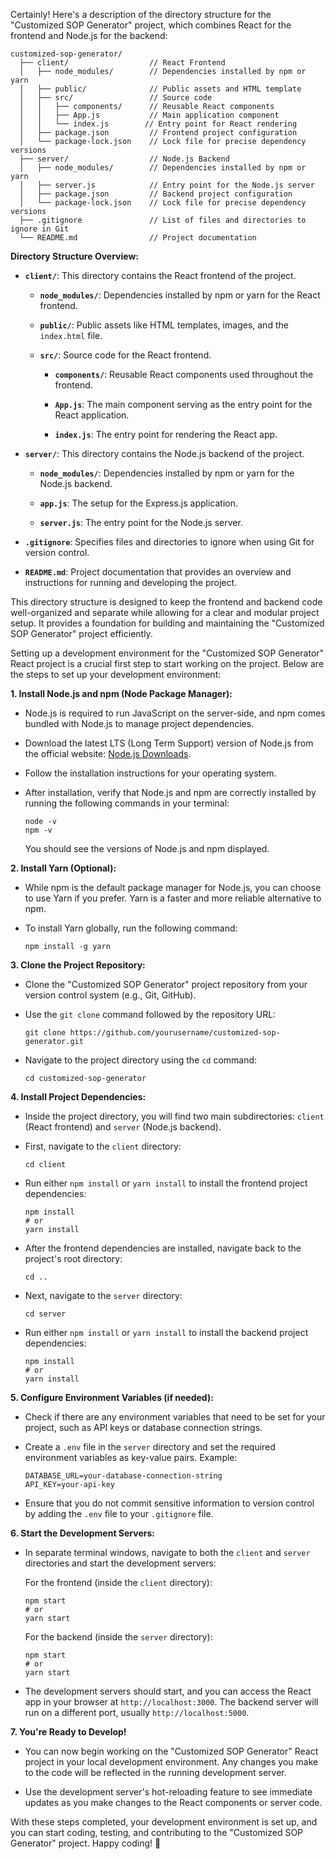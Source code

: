 Certainly! Here's a description of the directory structure for the "Customized SOP Generator" project, which combines React for the frontend and Node.js for the backend:

```plaintext
customized-sop-generator/
  ├── client/                  // React Frontend
  │   ├── node_modules/        // Dependencies installed by npm or yarn
  │   ├── public/              // Public assets and HTML template
  │   ├── src/                 // Source code
  │   │   ├── components/      // Reusable React components
  │   │   ├── App.js           // Main application component
  │   │   └── index.js        // Entry point for React rendering
  │   ├── package.json         // Frontend project configuration
  │   └── package-lock.json    // Lock file for precise dependency versions
  ├── server/                  // Node.js Backend
  │   ├── node_modules/        // Dependencies installed by npm or yarn
  │   ├── server.js            // Entry point for the Node.js server
  │   ├── package.json         // Backend project configuration
  │   └── package-lock.json    // Lock file for precise dependency versions
  ├── .gitignore               // List of files and directories to ignore in Git
  └── README.md                // Project documentation
```

**Directory Structure Overview:**

- **`client/`**: This directory contains the React frontend of the project.

  - **`node_modules/`**: Dependencies installed by npm or yarn for the React frontend.

  - **`public/`**: Public assets like HTML templates, images, and the `index.html` file.

  - **`src/`**: Source code for the React frontend.

    - **`components/`**: Reusable React components used throughout the frontend.

    - **`App.js`**: The main component serving as the entry point for the React application.

    - **`index.js`**: The entry point for rendering the React app.

- **`server/`**: This directory contains the Node.js backend of the project.

  - **`node_modules/`**: Dependencies installed by npm or yarn for the Node.js backend.

  - **`app.js`**: The setup for the Express.js application.

  - **`server.js`**: The entry point for the Node.js server.

- **`.gitignore`**: Specifies files and directories to ignore when using Git for version control.

- **`README.md`**: Project documentation that provides an overview and instructions for running and developing the project.

This directory structure is designed to keep the frontend and backend code well-organized and separate while allowing for a clear and modular project setup. It provides a foundation for building and maintaining the "Customized SOP Generator" project efficiently.

Setting up a development environment for the "Customized SOP Generator" React project is a crucial first step to start working on the project. Below are the steps to set up your development environment:

**1. Install Node.js and npm (Node Package Manager):**

- Node.js is required to run JavaScript on the server-side, and npm comes bundled with Node.js to manage project dependencies.

- Download the latest LTS (Long Term Support) version of Node.js from the official website: [Node.js Downloads](https://nodejs.org/en/download/).

- Follow the installation instructions for your operating system.

- After installation, verify that Node.js and npm are correctly installed by running the following commands in your terminal:
  ```
  node -v
  npm -v
  ```
  You should see the versions of Node.js and npm displayed.

**2. Install Yarn (Optional):**

- While npm is the default package manager for Node.js, you can choose to use Yarn if you prefer. Yarn is a faster and more reliable alternative to npm.

- To install Yarn globally, run the following command:
  ```
  npm install -g yarn
  ```

**3. Clone the Project Repository:**

- Clone the "Customized SOP Generator" project repository from your version control system (e.g., Git, GitHub).

- Use the `git clone` command followed by the repository URL:

  ```
  git clone https://github.com/yourusername/customized-sop-generator.git
  ```

- Navigate to the project directory using the `cd` command:
  ```
  cd customized-sop-generator
  ```

**4. Install Project Dependencies:**

- Inside the project directory, you will find two main subdirectories: `client` (React frontend) and `server` (Node.js backend).

- First, navigate to the `client` directory:

  ```
  cd client
  ```

- Run either `npm install` or `yarn install` to install the frontend project dependencies:

  ```
  npm install
  # or
  yarn install
  ```

- After the frontend dependencies are installed, navigate back to the project's root directory:

  ```
  cd ..
  ```

- Next, navigate to the `server` directory:

  ```
  cd server
  ```

- Run either `npm install` or `yarn install` to install the backend project dependencies:
  ```
  npm install
  # or
  yarn install
  ```

**5. Configure Environment Variables (if needed):**

- Check if there are any environment variables that need to be set for your project, such as API keys or database connection strings.

- Create a `.env` file in the `server` directory and set the required environment variables as key-value pairs. Example:

  ```
  DATABASE_URL=your-database-connection-string
  API_KEY=your-api-key
  ```

- Ensure that you do not commit sensitive information to version control by adding the `.env` file to your `.gitignore` file.

**6. Start the Development Servers:**

- In separate terminal windows, navigate to both the `client` and `server` directories and start the development servers:

  For the frontend (inside the `client` directory):

  ```
  npm start
  # or
  yarn start
  ```

  For the backend (inside the `server` directory):

  ```
  npm start
  # or
  yarn start
  ```

- The development servers should start, and you can access the React app in your browser at `http://localhost:3000`. The backend server will run on a different port, usually `http://localhost:5000`.

**7. You're Ready to Develop!**

- You can now begin working on the "Customized SOP Generator" React project in your local development environment. Any changes you make to the code will be reflected in the running development server.

- Use the development server's hot-reloading feature to see immediate updates as you make changes to the React components or server code.

With these steps completed, your development environment is set up, and you can start coding, testing, and contributing to the "Customized SOP Generator" project. Happy coding! 🚀
